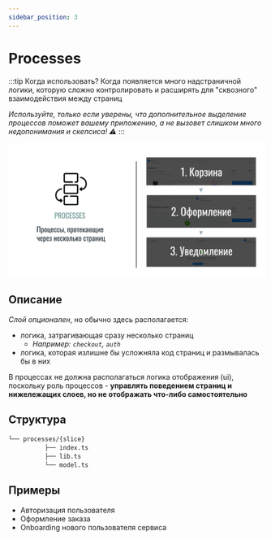```yaml
---
sidebar_position: 3
---
```


# Processes

:::tip Когда использовать?
Когда появляется много надстраничной логики, которую сложно контролировать и расширять для "сквозного" взаимодействия между страниц

*Используйте, только если уверены, что дополнительное выделение процессов поможет вашему приложению, а не вызовет слишком много недопонимания и скепсиса! ⚠️*
:::

![processes-themed-bordered](/img/layers/processes.png)

## Описание

*Слой опционален*, но обычно здесь располагается:

- логика, затрагивающая сразу несколько страниц
  - *Например: `checkout`, `auth`*
- логика, которая излишне бы усложняла код страниц и размывалась бы в них

В процессах не должна располагаться логика отображения (ui), поскольку роль процессов - **управлять поведением страниц и нижележащих слоев, но не отображать что-либо самостоятельно**

## Структура

```sh
└── processes/{slice}
          ├── index.ts
          ├── lib.ts
          └── model.ts
```

## Примеры

- Авторизация пользователя
- Оформление заказа
- Onboarding нового пользователя сервиса
